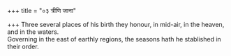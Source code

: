 +++
title = "०३ त्रीणि जाना"

+++
Three several places of his birth they honour, in mid-air, in the heaven, and in the waters.  
     Governing in the east of earthly regions, the seasons hath he stablished in their order.
